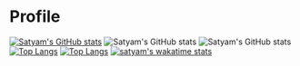 # Profile

[![Satyam's GitHub stats](https://github-readme-stats.vercel.app/api?username=satyamsingh07)](https://github.com/satyamsingh07/github-readme-stats)
![Satyam's GitHub stats](https://github-readme-stats.vercel.app/api?username=satyamsingh07&count_private=true)
![Satyam's GitHub stats](https://github-readme-stats.vercel.app/api?username=satyamsingh07&show_icons=true)
[![Top Langs](https://github-readme-stats.vercel.app/api/top-langs/?username=satyamsingh07)](https://github.com/satyamsingh07/github-readme-stats)
[![Top Langs](https://github-readme-stats.vercel.app/api/top-langs/?username=satyamsingh07&langs_count=8)](https://github.com/satyamsingh07/github-readme-stats)
[![satyam's wakatime stats](https://github-readme-stats.vercel.app/api/wakatime?username=satyamsingh07)](https://github.com/satyamsingh07/github-readme-stats)

